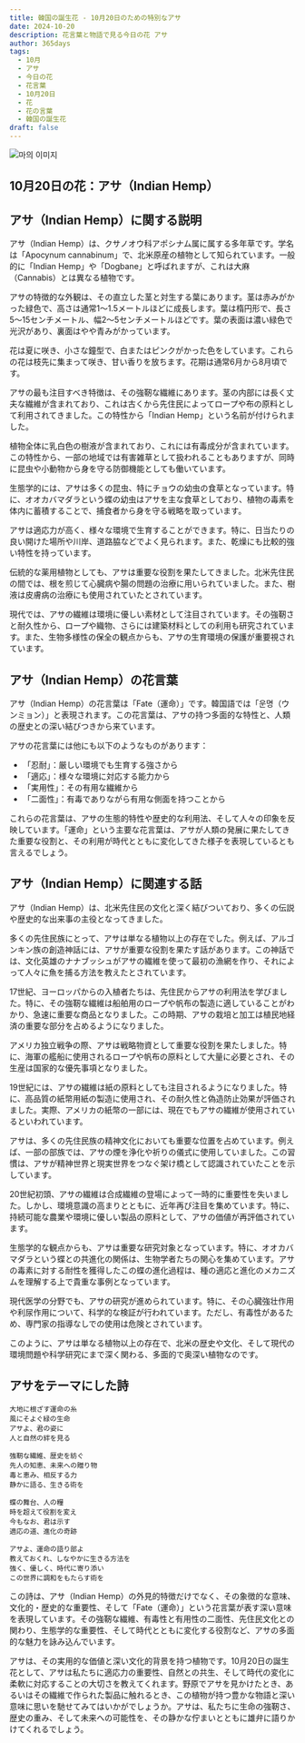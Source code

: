 ```yaml
---
title: 韓国の誕生花 - 10月20日のための特別なアサ
date: 2024-10-20
description: 花言葉と物語で見る今日の花 アサ
author: 365days
tags:
  - 10月
  - アサ
  - 今日の花
  - 花言葉
  - 10月20日
  - 花
  - 花の言葉
  - 韓国の誕生花
draft: false
---
```



![마의 이미지](https://cdn.pixabay.com/photo/2015/11/25/20/43/seedling-1062908_1280.jpg#center)


## 10月20日の花：アサ（Indian Hemp）

## アサ（Indian Hemp）に関する説明

アサ（Indian Hemp）は、クサノオウ科アポシナム属に属する多年草です。学名は「Apocynum cannabinum」で、北米原産の植物として知られています。一般的に「Indian Hemp」や「Dogbane」と呼ばれますが、これは大麻（Cannabis）とは異なる植物です。

アサの特徴的な外観は、その直立した茎と対生する葉にあります。茎は赤みがかった緑色で、高さは通常1〜1.5メートルほどに成長します。葉は楕円形で、長さ5〜15センチメートル、幅2〜5センチメートルほどです。葉の表面は濃い緑色で光沢があり、裏面はやや青みがかっています。

花は夏に咲き、小さな鐘型で、白またはピンクがかった色をしています。これらの花は枝先に集まって咲き、甘い香りを放ちます。花期は通常6月から8月頃です。

アサの最も注目すべき特徴は、その強靭な繊維にあります。茎の内部には長く丈夫な繊維が含まれており、これは古くから先住民によってロープや布の原料として利用されてきました。この特性から「Indian Hemp」という名前が付けられました。

植物全体に乳白色の樹液が含まれており、これには有毒成分が含まれています。この特性から、一部の地域では有害雑草として扱われることもありますが、同時に昆虫や小動物から身を守る防御機能としても働いています。

生態学的には、アサは多くの昆虫、特にチョウの幼虫の食草となっています。特に、オオカバマダラという蝶の幼虫はアサを主な食草としており、植物の毒素を体内に蓄積することで、捕食者から身を守る戦略を取っています。

アサは適応力が高く、様々な環境で生育することができます。特に、日当たりの良い開けた場所や川岸、道路脇などでよく見られます。また、乾燥にも比較的強い特性を持っています。

伝統的な薬用植物としても、アサは重要な役割を果たしてきました。北米先住民の間では、根を煎じて心臓病や腸の問題の治療に用いられていました。また、樹液は皮膚病の治療にも使用されていたとされています。

現代では、アサの繊維は環境に優しい素材として注目されています。その強靭さと耐久性から、ロープや織物、さらには建築材料としての利用も研究されています。また、生物多様性の保全の観点からも、アサの生育環境の保護が重要視されています。

## アサ（Indian Hemp）の花言葉

アサ（Indian Hemp）の花言葉は「Fate（運命）」です。韓国語では「운명（ウンミョン）」と表現されます。この花言葉は、アサの持つ多面的な特性と、人類の歴史との深い結びつきから来ています。

アサの花言葉には他にも以下のようなものがあります：

- 「忍耐」：厳しい環境でも生育する強さから
- 「適応」：様々な環境に対応する能力から
- 「実用性」：その有用な繊維から
- 「二面性」：有毒でありながら有用な側面を持つことから

これらの花言葉は、アサの生態的特性や歴史的な利用法、そして人々の印象を反映しています。「運命」という主要な花言葉は、アサが人類の発展に果たしてきた重要な役割と、その利用が時代とともに変化してきた様子を表現しているとも言えるでしょう。

## アサ（Indian Hemp）に関連する話

アサ（Indian Hemp）は、北米先住民の文化と深く結びついており、多くの伝説や歴史的な出来事の主役となってきました。

多くの先住民族にとって、アサは単なる植物以上の存在でした。例えば、アルゴンキン族の創造神話には、アサが重要な役割を果たす話があります。この神話では、文化英雄のナナブッシュがアサの繊維を使って最初の漁網を作り、それによって人々に魚を捕る方法を教えたとされています。

17世紀、ヨーロッパからの入植者たちは、先住民からアサの利用法を学びました。特に、その強靭な繊維は船舶用のロープや帆布の製造に適していることがわかり、急速に重要な商品となりました。この時期、アサの栽培と加工は植民地経済の重要な部分を占めるようになりました。

アメリカ独立戦争の際、アサは戦略物資として重要な役割を果たしました。特に、海軍の艦船に使用されるロープや帆布の原料として大量に必要とされ、その生産は国家的な優先事項となりました。

19世紀には、アサの繊維は紙の原料としても注目されるようになりました。特に、高品質の紙幣用紙の製造に使用され、その耐久性と偽造防止効果が評価されました。実際、アメリカの紙幣の一部には、現在でもアサの繊維が使用されているといわれています。

アサは、多くの先住民族の精神文化においても重要な位置を占めています。例えば、一部の部族では、アサの煙を浄化や祈りの儀式に使用していました。この習慣は、アサが精神世界と現実世界をつなぐ架け橋として認識されていたことを示しています。

20世紀初頭、アサの繊維は合成繊維の登場によって一時的に重要性を失いました。しかし、環境意識の高まりとともに、近年再び注目を集めています。特に、持続可能な農業や環境に優しい製品の原料として、アサの価値が再評価されています。

生態学的な観点からも、アサは重要な研究対象となっています。特に、オオカバマダラという蝶との共進化の関係は、生物学者たちの関心を集めています。アサの毒素に対する耐性を獲得したこの蝶の進化過程は、種の適応と進化のメカニズムを理解する上で貴重な事例となっています。

現代医学の分野でも、アサの研究が進められています。特に、その心臓強壮作用や利尿作用について、科学的な検証が行われています。ただし、有毒性があるため、専門家の指導なしでの使用は危険とされています。

このように、アサは単なる植物以上の存在で、北米の歴史や文化、そして現代の環境問題や科学研究にまで深く関わる、多面的で奥深い植物なのです。

## アサをテーマにした詩

```
大地に根ざす運命の糸
風にそよぐ緑の生命
アサよ、君の姿に
人と自然の絆を見る

強靭な繊維、歴史を紡ぐ
先人の知恵、未来への贈り物
毒と恵み、相反する力
静かに語る、生きる術を

蝶の舞台、人の糧
時を超えて役割を変え
今もなお、君は示す
適応の道、進化の奇跡

アサよ、運命の語り部よ
教えておくれ、しなやかに生きる方法を
強く、優しく、時代に寄り添い
この世界に調和をもたらす術を
```

この詩は、アサ（Indian Hemp）の外見的特徴だけでなく、その象徴的な意味、文化的・歴史的な重要性、そして「Fate（運命）」という花言葉が表す深い意味を表現しています。その強靭な繊維、有毒性と有用性の二面性、先住民文化との関わり、生態学的な重要性、そして時代とともに変化する役割など、アサの多面的な魅力を詠み込んでいます。

アサは、その実用的な価値と深い文化的背景を持つ植物です。10月20日の誕生花として、アサは私たちに適応力の重要性、自然との共生、そして時代の変化に柔軟に対応することの大切さを教えてくれます。野原でアサを見かけたとき、あるいはその繊維で作られた製品に触れるとき、この植物が持つ豊かな物語と深い意味に思いを馳せてみてはいかがでしょうか。アサは、私たちに生命の強靭さ、歴史の重み、そして未来への可能性を、その静かな佇まいとともに雄弁に語りかけてくれるでしょう。